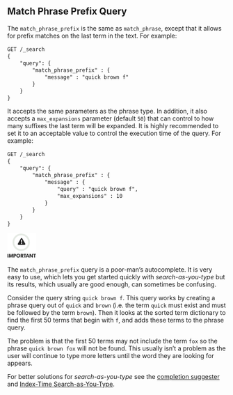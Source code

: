 ## Match Phrase Prefix Query

The `match_phrase_prefix` is the same as `match_phrase`, except that it allows for prefix matches on the last term in the text. For example:
    
    
    GET /_search
    {
        "query": {
            "match_phrase_prefix" : {
                "message" : "quick brown f"
            }
        }
    }

It accepts the same parameters as the phrase type. In addition, it also accepts a `max_expansions` parameter (default `50`) that can control to how many suffixes the last term will be expanded. It is highly recommended to set it to an acceptable value to control the execution time of the query. For example:
    
    
    GET /_search
    {
        "query": {
            "match_phrase_prefix" : {
                "message" : {
                    "query" : "quick brown f",
                    "max_expansions" : 10
                }
            }
        }
    }

![Important](/images/icons/important.png)

The `match_phrase_prefix` query is a poor-man’s autocomplete. It is very easy to use, which lets you get started quickly with _search-as-you-type_ but its results, which usually are good enough, can sometimes be confusing.

Consider the query string `quick brown f`. This query works by creating a phrase query out of `quick` and `brown` (i.e. the term `quick` must exist and must be followed by the term `brown`). Then it looks at the sorted term dictionary to find the first 50 terms that begin with `f`, and adds these terms to the phrase query.

The problem is that the first 50 terms may not include the term `fox` so the phrase `quick brown fox` will not be found. This usually isn’t a problem as the user will continue to type more letters until the word they are looking for appears.

For better solutions for _search-as-you-type_ see the [completion suggester](search-suggesters-completion.html) and [Index-Time Search-as-You-Type](https://www.elastic.co/guide/en/elasticsearch/guide/2.x/_index_time_search_as_you_type.html).
